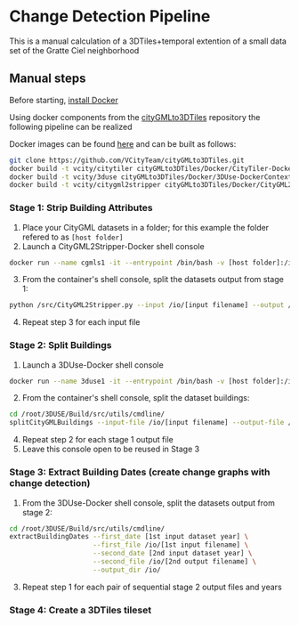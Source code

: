 # Change Detection Pipeline
This is a manual calculation of a 3DTiles+temporal extention of a small data set of the Gratte Ciel neighborhood

## Manual steps
Before starting, [install Docker](https://docs.docker.com/engine/install/) 

Using docker components from the [cityGMLto3DTiles](https://github.com/VCityTeam/cityGMLto3DTiles) repository the following pipeline can be realized

Docker images can be found [here](https://github.com/VCityTeam/cityGMLto3DTiles/tree/master/Docker) and can be built as follows:
```bash
git clone https://github.com/VCityTeam/cityGMLto3DTiles.git
docker build -t vcity/citytiler cityGMLto3DTiles/Docker/CityTiler-DockerContext
docker build -t vcity/3duse cityGMLto3DTiles/Docker/3DUse-DockerContext
docker build -t vcity/citygml2stripper cityGMLto3DTiles/Docker/CityGML2Stripper-DockerContext
```

### Stage 1: Strip Building Attributes
1. Place your CityGML datasets in a folder; for this example the folder refered to as `[host folder]`
2. Launch a CityGML2Stripper-Docker shell console
```bash
docker run --name cgmls1 -it --entrypoint /bin/bash -v [host folder]:/io vcity/citygml2stripper
```
3. From the container's shell console, split the datasets output from stage 1:
```bash
python /src/CityGML2Stripper.py --input /io/[input filename] --output /io/[output filename] --remove-building-parts
```
4. Repeat step 3 for each input file

### Stage 2: Split Buildings
1. Launch a 3DUse-Docker shell console
```bash
docker run --name 3duse1 -it --entrypoint /bin/bash -v [host folder]:/io vcity/3duse
```
2. From the container's shell console, split the dataset buildings:
```bash
cd /root/3DUSE/Build/src/utils/cmdline/
splitCityGMLBuildings --input-file /io/[input filename] --output-file /io/[output filename]
```
4. Repeat step 2 for each stage 1 output file
5. Leave this console open to be reused in Stage 3

### Stage 3: Extract Building Dates (create change graphs with change detection)
1. From the 3DUse-Docker shell console, split the datasets output from stage 2:
```bash
cd /root/3DUSE/Build/src/utils/cmdline/
extractBuildingDates --first_date [1st input dataset year] \
                     --first_file /io/[1st input filename] \
                     --second_date [2nd input dataset year] \
                     --second_file /io/[2nd output filename] \
                     --output_dir /io/
```
3. Repeat step 1 for each pair of sequential stage 2 output files and years

### Stage 4: Create a 3DTiles tileset
